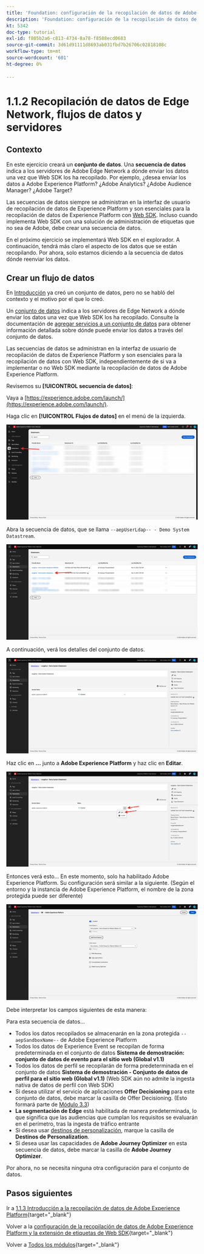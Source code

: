 ```yaml
---
title: 'Foundation: configuración de la recopilación de datos de Adobe Experience Platform y la extensión de Web SDK: Edge Network, Datastreams y recopilación de datos del lado del servidor'
description: 'Foundation: configuración de la recopilación de datos de Adobe Experience Platform y la extensión de Web SDK: Edge Network, Datastreams y recopilación de datos del lado del servidor'
kt: 5342
doc-type: tutorial
exl-id: f805b2a6-c813-4734-8a78-f8588ecd0683
source-git-commit: 3d61d91111d8693ab031fbd7b26706c02818108c
workflow-type: tm+mt
source-wordcount: '601'
ht-degree: 0%

---
```


# 1.1.2 Recopilación de datos de Edge Network, flujos de datos y servidores

## Contexto

En este ejercicio creará un **conjunto de datos**. Una **secuencia de datos** indica a los servidores de Adobe Edge Network a dónde enviar los datos una vez que Web SDK los ha recopilado. Por ejemplo, ¿desea enviar los datos a Adobe Experience Platform? ¿Adobe Analytics? ¿Adobe Audience Manager? ¿Adobe Target?

Las secuencias de datos siempre se administran en la interfaz de usuario de recopilación de datos de Experience Platform y son esenciales para la recopilación de datos de Experience Platform con [Web SDK](https://experienceleague.adobe.com/en/docs/experience-platform/web-sdk/home). Incluso cuando implementa Web SDK con una solución de administración de etiquetas que no sea de Adobe, debe crear una secuencia de datos.

En el próximo ejercicio se implementará Web SDK en el explorador. A continuación, tendrá más claro el aspecto de los datos que se están recopilando. Por ahora, solo estamos diciendo a la secuencia de datos dónde reenviar los datos.

## Crear un flujo de datos

En [Introducción](./../../../../modules/getting-started/gettingstarted/ex2.md) ya creó un conjunto de datos, pero no se habló del contexto y el motivo por el que lo creó.

Un [conjunto de datos](https://experienceleague.adobe.com/en/docs/experience-platform/datastreams/overview) indica a los servidores de Edge Network a dónde enviar los datos una vez que Web SDK los ha recopilado. Consulte la documentación de [agregar servicios a un conjunto de datos](https://experienceleague.adobe.com/en/docs/experience-platform/datastreams/configure#add-services) para obtener información detallada sobre dónde puede enviar los datos a través del conjunto de datos.

Las secuencias de datos se administran en la interfaz de usuario de recopilación de datos de Experience Platform y son esenciales para la recopilación de datos con Web SDK, independientemente de si va a implementar o no Web SDK mediante la recopilación de datos de Adobe Experience Platform.

Revisemos su **[!UICONTROL secuencia de datos]**:

Vaya a [https://experience.adobe.com/launch/](https://experience.adobe.com/launch/).

Haga clic en **[!UICONTROL Flujos de datos]** en el menú de la izquierda.

![Haga clic en el icono Flujo de datos en el panel de navegación izquierdo](./images/edgeconfig1.png)

Abra la secuencia de datos, que se llama `--aepUserLdap-- - Demo System Datastream`.

![Asigne un nombre al conjunto de datos y guarde](./images/edgeconfig2.png)

A continuación, verá los detalles del conjunto de datos.

![Asigne un nombre al conjunto de datos y guarde](./images/edgecfg1.png)

Haz clic en **...** junto a **Adobe Experience Platform** y haz clic en **Editar**.

![Asigne un nombre al conjunto de datos y guarde](./images/edgecfg1a.png)

Entonces verá esto... En este momento, solo ha habilitado Adobe Experience Platform. Su configuración será similar a la siguiente. (Según el entorno y la instancia de Adobe Experience Platform, el nombre de la zona protegida puede ser diferente)

![Asigne un nombre al conjunto de datos y guarde](./images/edgecfg2.png)

Debe interpretar los campos siguientes de esta manera:

Para esta secuencia de datos...

- Todos los datos recopilados se almacenarán en la zona protegida `--aepSandboxName--` de Adobe Experience Platform
- Todos los datos de Experience Event se recopilan de forma predeterminada en el conjunto de datos **Sistema de demostración: conjunto de datos de evento para el sitio web (Global v1.1)**
- Todos los datos de perfil se recopilarán de forma predeterminada en el conjunto de datos **Sistema de demostración - Conjunto de datos de perfil para el sitio web (Global v1.1)** (Web SDK aún no admite la ingesta nativa de datos de perfil con Web SDK)
- Si desea utilizar el servicio de aplicaciones **Offer Decisioning** para este conjunto de datos, debe marcar la casilla de Offer Decisioning. (Esto formará parte de [Módulo 3.3](./../../../../modules/delivery-activation/ajo-b2c/ajob2c-3/offer-decisioning.md))
- **La segmentación de Edge** está habilitada de manera predeterminada, lo que significa que las audiencias que cumplan los requisitos se evaluarán en el perímetro, tras la ingesta de tráfico entrante
- Si desea usar [destinos de personalización](https://experienceleague.adobe.com/en/docs/experience-platform/destinations/catalog/personalization/overview), marque la casilla de **Destinos de Personalization**.
- Si desea usar las capacidades de **Adobe Journey Optimizer** en esta secuencia de datos, debe marcar la casilla de **Adobe Journey Optimizer**.

Por ahora, no se necesita ninguna otra configuración para el conjunto de datos.

## Pasos siguientes

Ir a [1.1.3 Introducción a la recopilación de datos de Adobe Experience Platform](./ex3.md){target="_blank"}

Volver a la [configuración de la recopilación de datos de Adobe Experience Platform y la extensión de etiquetas de Web SDK](./data-ingestion-launch-web-sdk.md){target="_blank"}

Volver a [Todos los módulos](./../../../../overview.md){target="_blank"}
